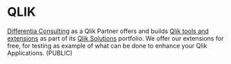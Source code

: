# QLIK
[Differentia Consulting](https://www.differentia.consulting/) as a Qlik Partner offers and builds [Qlik tools and extensions](https://www.differentia.consulting/qlik/tools) as part of its [Qlik Solutions](https://www.differentia.consulting/solutions/) portfolio. We offer our extensions for free, for testing as example of what can be done to enhance your Qlik Applications.  (PUBLIC)
